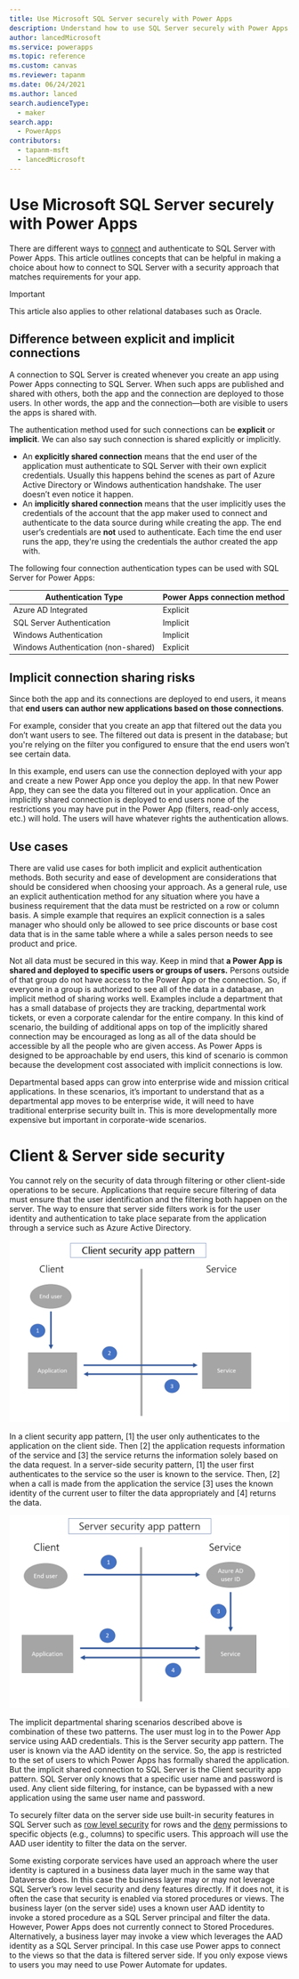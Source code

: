```yaml
---
title: Use Microsoft SQL Server securely with Power Apps
description: Understand how to use SQL Server securely with Power Apps.
author: lancedMicrosoft
ms.service: powerapps
ms.topic: reference
ms.custom: canvas
ms.reviewer: tapanm
ms.date: 06/24/2021
ms.author: lanced
search.audienceType: 
  - maker
search.app: 
  - PowerApps
contributors:
  - tapanm-msft
  - lancedMicrosoft
---
```


# Use Microsoft SQL Server securely with Power Apps

There are different ways to [connect](../connections-list.md#security-and-types-of-authentication) and authenticate to SQL Server with Power Apps. This article outlines concepts that can be helpful in making a choice about how to
connect to SQL Server with a security approach that matches requirements for your app.

> [!IMPORTANT]
> This article also applies to other relational databases such as Oracle.

## Difference between explicit and implicit connections

A connection to SQL Server is created whenever you create an app using Power Apps connecting to SQL Server. When such apps are published and shared with others, both the app and the connection are deployed to those users. In other words, the app and the connection&mdash;both are visible to users the apps is shared with.

The authentication method used for such connections can be **explicit** or **implicit**. We can also say such connection is shared explicitly or implicitly.

- An **explicitly shared connection** means that the end user of the application must authenticate to SQL Server with
their own explicit credentials. Usually this happens behind the scenes as part of Azure Active Directory or Windows authentication handshake. The user doesn’t even notice it happen.
- An **implicitly shared connection** means that the user implicitly uses the credentials of the account that the app maker used to connect and authenticate to the data source during while creating the app. The end user’s credentials are **not** used to authenticate. Each time the end user runs the app, they're using the credentials the author created the app with.

The following four connection authentication types can be used with SQL Server for Power Apps:

| Authentication Type                 | Power Apps connection method |
|-------------------------------------|------------------------------|
| Azure AD Integrated                 | Explicit                     |
| SQL Server Authentication | Implicit                     |
| Windows Authentication              | Implicit                     |
| Windows Authentication (non-shared) | Explicit                     |

## Implicit connection sharing risks

Since both the app and its connections are deployed to end users, it means that **end users can author new applications based on those connections**.

For example, consider that you create an app that filtered out the data you don’t want users to see. The filtered out data is present in the database; but you're relying on the filter you configured to ensure that the end users won’t see certain data.

In this example, end users can use the connection deployed with your app and create a new Power App once you deploy the app. In that new Power App,
they can see the data you filtered out in your application. Once an implicitly
shared connection is deployed to end users none of the restrictions you may have
put in the Power App (filters, read-only access, etc.) will hold. The users will
have whatever rights the authentication allows.

Use cases
---------

There are valid use cases for both implicit and explicit authentication methods.
Both security and ease of development are considerations that should be
considered when choosing your approach. As a general rule, use an explicit
authentication method for any situation where you have a business requirement
that the data must be restricted on a row or column basis. A simple example that
requires an explicit connection is a sales manager who should only be allowed to
see price discounts or base cost data that is in the same table where a while a
sales person needs to see product and price.

Not all data must be secured in this way. Keep in mind that **a Power App is
shared and deployed to specific users or groups of users.** Persons outside of
that group do not have access to the Power App or the connection. So, if
everyone in a group is authorized to see all of the data in a database, an
implicit method of sharing works well. Examples include a department that has a
small database of projects they are tracking, departmental work tickets, or even
a corporate calendar for the entire company. In this kind of scenario, the
building of additional apps on top of the implicitly shared connection may be
encouraged as long as all of the data should be accessible by all the people who
are given access. As Power Apps is designed to be approachable by end users,
this kind of scenario is common because the development cost associated with
implicit connections is low.

Departmental based apps can grow into enterprise wide and mission critical
applications. In these scenarios, it’s important to understand that as a
departmental app moves to be enterprise wide, it will need to have traditional
enterprise security built in. This is more developmentally more expensive but
important in corporate-wide scenarios.

Client & Server side security
=============================

You cannot rely on the security of data through filtering or other client-side
operations to be secure. Applications that require secure filtering of data must
ensure that the user identification and the filtering both happen on the server.
The way to ensure that server side filters work is for the user identity and
authentication to take place separate from the application through a service
such as Azure Active Directory.

![Chart Description automatically generated with medium confidence](media/sql-server-security/ba4d1b3991f6a3eb22d6d5b06b9c15c6.png)

In a client security app pattern, [1] the user only authenticates to the
application on the client side. Then [2] the application requests information of
the service and [3] the service returns the information solely based on the data
request. In a server-side security pattern, [1] the user first authenticates to
the service so the user is known to the service. Then, [2] when a call is made
from the application the service [3] uses the known identity of the current user
to filter the data appropriately and [4] returns the data.

![Diagram Description automatically generated](media/sql-server-security/5308dab450f3d52d1141e2bfe8e88963.png)

The implicit departmental sharing scenarios described above is combination of
these two patterns. The user must log in to the Power App service using AAD
credentials. This is the Server security app pattern. The user is known via the
AAD identity on the service. So, the app is restricted to the set of users to
which Power Apps has formally shared the application. But the implicit shared
connection to SQL Server is the Client security app pattern. SQL Server only
knows that a specific user name and password is used. Any client side filtering,
for instance, can be bypassed with a new application using the same user name
and password.

To securely filter data on the server side use built-in security features in SQL Server such as [row level
security](https://docs.microsoft.com/en-us/sql/relational-databases/security/row-level-security?view=sql-server-ver15)
for rows and the
[deny](https://docs.microsoft.com/en-us/sql/t-sql/statements/deny-object-permissions-transact-sql?view=sql-server-ver15)
permissions to specific objects (e.g., columns) to specific users. This approach
will use the AAD user identity to filter the data on the server.

Some existing corporate services have used an approach where the user identity
is captured in a business data layer much in the same way that Dataverse does.
In this case the business layer may or may not leverage SQL Server’s row level
security and deny features directly. If it does not, it is often the case that
security is enabled via stored procedures or views. The business layer (on the
server side) uses a known user AAD identity to invoke a stored procedure as a
SQL Server principal and filter the data. However, Power Apps does not currently
connect to Stored Procedures. Alternatively, a business layer may invoke a view
which leverages the AAD identity as a SQL Server principal. In this case use
Power apps to connect to the views so that the data is filtered server side. If
you only expose views to users you may need to use Power Automate for updates.
